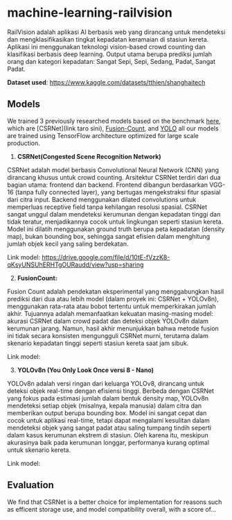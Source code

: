 # machine-learning-railvision

RailVision adalah aplikasi AI berbasis web yang dirancang untuk mendeteksi dan mengklasifikasikan tingkat kepadatan keramaian di stasiun kereta. Aplikasi ini menggunakan teknologi vision-based crowd counting dan klasifikasi berbasis deep learning. Output utama berupa prediksi jumlah orang dan kategori kepadatan: Sangat Sepi, Sepi, Sedang, Padat, Sangat Padat.

**Dataset used**: https://www.kaggle.com/datasets/tthien/shanghaitech

## Models
We trained 3 previously researched models based on the benchmark [here](https://paperswithcode.com/sota/crowd-counting-on-shanghaitech-a), which are [CSRNet](link taro sini), [Fusion-Count](), and [YOLO]()
all our models are trained using TensorFlow architecture optimized for large scale production.

1. **CSRNet(Congested Scene Recognition Network)**

CSRNet adalah model berbasis Convolutional Neural Network (CNN) yang dirancang khusus untuk crowd counting. Arsitektur CSRNet terdiri dari dua bagian utama: frontend dan backend. Frontend dibangun berdasarkan VGG-16 (tanpa fully connected layer), yang bertugas mengekstraksi fitur spasial dari citra input. Backend menggunakan dilated convolutions untuk memperluas receptive field tanpa kehilangan resolusi spasial. CSRNet sangat unggul dalam mendeteksi kerumunan dengan kepadatan tinggi dan tidak teratur, menjadikannya cocok untuk lingkungan seperti stasiun kereta. Model ini dilatih menggunakan ground truth berupa peta kepadatan (density map), bukan bounding box, sehingga sangat efisien dalam menghitung jumlah objek kecil yang saling berdekatan.

Link model: https://drive.google.com/file/d/10tE-fVzzK8-qKsyUNSUhERHTgOURaudd/view?usp=sharing


2. **FusionCount:**

Fusion Count adalah pendekatan eksperimental yang menggabungkan hasil prediksi dari dua atau lebih model (dalam proyek ini: CSRNet + YOLOv8n), menggunakan rata-rata atau bobot tertentu untuk memperkirakan jumlah akhir. Tujuannya adalah memanfaatkan kekuatan masing-masing model: akurasi CSRNet dalam crowd padat dan deteksi objek YOLOv8n dalam kerumunan jarang. Namun, hasil akhir menunjukkan bahwa metode fusion ini tidak secara konsisten mengungguli CSRNet murni, terutama dalam skenario kepadatan tinggi seperti stasiun kereta saat jam sibuk.

Link model:

3. **YOLOv8n (You Only Look Once versi 8 - Nano)**

YOLOv8n adalah versi ringan dari keluarga YOLOv8, dirancang untuk deteksi objek real-time dengan efisiensi tinggi. Berbeda dengan CSRNet yang fokus pada estimasi jumlah dalam bentuk density map, YOLOv8n mendeteksi setiap objek (misalnya, kepala manusia) dalam citra dan memberikan output berupa bounding box. Model ini sangat cepat dan cocok untuk aplikasi real-time, tetapi dapat mengalami kesulitan dalam mendeteksi objek yang sangat padat atau saling tumpang tindih seperti dalam kasus kerumunan ekstrem di stasiun. Oleh karena itu, meskipun akurasinya baik pada kerumunan longgar, performanya kurang optimal untuk skenario kereta.

Link model:

## Evaluation
We find that CSRNet is a better choice for implementation for reasons such as efficent storage use, and model compatibility overall, with a score of...

